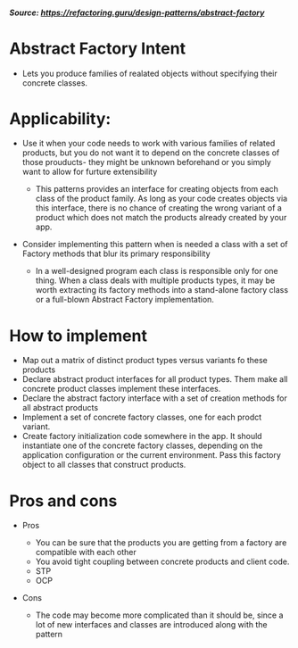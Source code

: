 ﻿##### Source: https://refactoring.guru/design-patterns/abstract-factory

# Abstract Factory Intent
- Lets you produce families of realated objects without specifying their concrete classes.


# Applicability:

- Use it when your code needs to work with various families of related products, but you do not want it to depend on the concrete classes of those prouducts-
they might be unknown beforehand or you simply want to allow for furture extensibility
	* This patterns provides an interface for creating objects from each class of the product family. As long as your code creates objects via this interface,
	there is no chance of creating the wrong variant of a product which does not match the products already created by your app.

- Consider implementing this pattern when is needed a class with a set of Factory methods that blur its primary responsibility
	* In a well-designed program each class is responsible only for one thing. When a class deals with multiple products types, it may be worth extracting
	its factory methods into a stand-alone factory class or a full-blown Abstract Factory implementation.

# How to implement
- Map out a matrix of distinct product types versus variants fo these products
- Declare abstract product interfaces for all product types. Them make all concrete product classes implement these interfaces.
- Declare the abstract factory interface with a set of creation methods for all abstract products
- Implement a set of concrete factory classes, one for each prodct variant.
- Create factory initialization code somewhere in the app. It should instantiate one of the concrete factory classes, 
depending on the application configuration or the current environment. Pass this factory object to all classes that construct products.

# Pros and cons

- Pros	
	* You can be sure that the products you are getting from a factory are compatible with each other
	* You avoid tight coupling between concrete products and client code.
	* STP
	* OCP

- Cons
	* The code may become more complicated than it should be, since a lot of new interfaces and classes are introduced along with the pattern